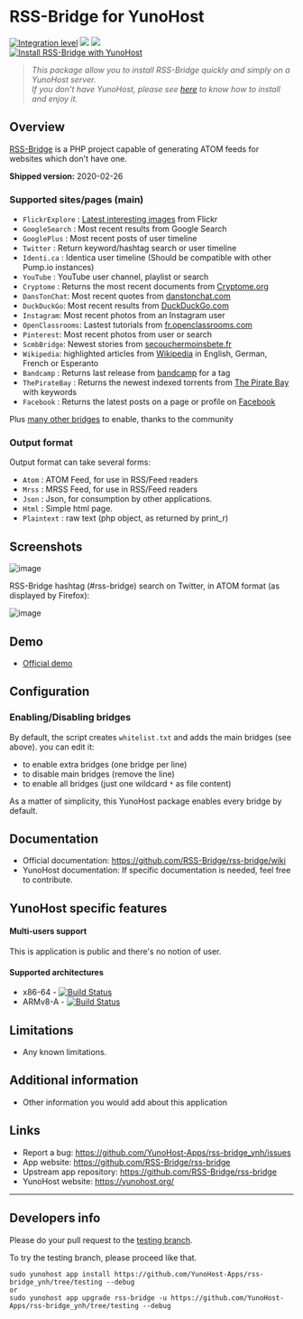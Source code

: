 # RSS-Bridge for YunoHost

[![Integration level](https://dash.yunohost.org/integration/rss-bridge.svg)](https://dash.yunohost.org/appci/app/rss-bridge) ![](https://ci-apps.yunohost.org/ci/badges/rss-bridge.status.svg) ![](https://ci-apps.yunohost.org/ci/badges/rss-bridge.maintain.svg)  
[![Install RSS-Bridge with YunoHost](https://install-app.yunohost.org/install-with-yunohost.png)](https://install-app.yunohost.org/?app=rss-bridge)

> *This package allow you to install RSS-Bridge quickly and simply on a YunoHost server.  
If you don't have YunoHost, please see [here](https://yunohost.org/#/install) to know how to install and enjoy it.*

## Overview
[RSS-Bridge](https://github.com/RSS-Bridge/rss-bridge) is a PHP project capable of generating ATOM feeds for websites which don't have one.

**Shipped version:** 2020-02-26

### Supported sites/pages (main)

 * `FlickrExplore` : [Latest interesting images](http://www.flickr.com/explore) from Flickr
 * `GoogleSearch` : Most recent results from Google Search
 * `GooglePlus` : Most recent posts of user timeline
 * `Twitter` : Return keyword/hashtag search or user timeline
 * `Identi.ca` : Identica user timeline (Should be compatible with other Pump.io instances)
 * `YouTube` : YouTube user channel, playlist or search
 * `Cryptome` : Returns the most recent documents from [Cryptome.org](http://cryptome.org/)
 * `DansTonChat`: Most recent quotes from [danstonchat.com](http://danstonchat.com/)
 * `DuckDuckGo`: Most recent results from [DuckDuckGo.com](https://duckduckgo.com/)
 * `Instagram`: Most recent photos from an Instagram user
 * `OpenClassrooms`: Lastest tutorials from [fr.openclassrooms.com](http://fr.openclassrooms.com/)
 * `Pinterest`: Most recent photos from user or search
 * `ScmbBridge`: Newest stories from [secouchermoinsbete.fr](http://secouchermoinsbete.fr/)
 * `Wikipedia`: highlighted articles from [Wikipedia](https://wikipedia.org/) in English, German, French or Esperanto
 * `Bandcamp` : Returns last release from [bandcamp](https://bandcamp.com/) for a tag
 * `ThePirateBay` : Returns the newest indexed torrents from [The Pirate Bay](https://thepiratebay.se/) with keywords
 * `Facebook` : Returns the latest posts on a page or profile on [Facebook](https://facebook.com/)

Plus [many other bridges](bridges/) to enable, thanks to the community

### Output format

Output format can take several forms:

 * `Atom` : ATOM Feed, for use in RSS/Feed readers
 * `Mrss` : MRSS Feed, for use in RSS/Feed readers
 * `Json` : Json, for consumption by other applications.
 * `Html` : Simple html page.
 * `Plaintext` : raw text (php object, as returned by print_r)

## Screenshots

![image](https://github.com/RSS-Bridge/rss-bridge/wiki/images/screenshot_rss-bridge_welcome.png)

RSS-Bridge hashtag (#rss-bridge) search on Twitter, in ATOM format (as displayed by Firefox):

![image](https://github.com/RSS-Bridge/rss-bridge/wiki/images/screenshot_twitterbridge_atom.png)

## Demo

* [Official demo](https://wtf.roflcopter.fr/rss-bridge/)

## Configuration

### Enabling/Disabling bridges

By default, the script creates `whitelist.txt` and adds the main bridges (see above). you can edit it:

 * to enable extra bridges (one bridge per line)
 * to disable main bridges (remove the line)
 * to enable all bridges (just one wildcard `*` as file content)

As a matter  of simplicity, this YunoHost package enables every bridge by default.

## Documentation

 * Official documentation: https://github.com/RSS-Bridge/rss-bridge/wiki
 * YunoHost documentation: If specific documentation is needed, feel free to contribute.

## YunoHost specific features

#### Multi-users support

This is application is public and there's no notion of user.

#### Supported architectures

* x86-64 - [![Build Status](https://ci-apps.yunohost.org/ci/logs/rss-bridge%20%28Apps%29.svg)](https://ci-apps.yunohost.org/ci/apps/rss-bridge/)
* ARMv8-A - [![Build Status](https://ci-apps-arm.yunohost.org/ci/logs/rss-bridge%20%28Apps%29.svg)](https://ci-apps-arm.yunohost.org/ci/apps/rss-bridge/)

## Limitations

* Any known limitations.

## Additional information

* Other information you would add about this application

## Links

 * Report a bug: https://github.com/YunoHost-Apps/rss-bridge_ynh/issues
 * App website: https://github.com/RSS-Bridge/rss-bridge
 * Upstream app repository: https://github.com/RSS-Bridge/rss-bridge
 * YunoHost website: https://yunohost.org/

---

## Developers info

Please do your pull request to the [testing branch](https://github.com/YunoHost-Apps/rss-bridge_ynh/tree/testing).

To try the testing branch, please proceed like that.
```
sudo yunohost app install https://github.com/YunoHost-Apps/rss-bridge_ynh/tree/testing --debug
or
sudo yunohost app upgrade rss-bridge -u https://github.com/YunoHost-Apps/rss-bridge_ynh/tree/testing --debug
```
